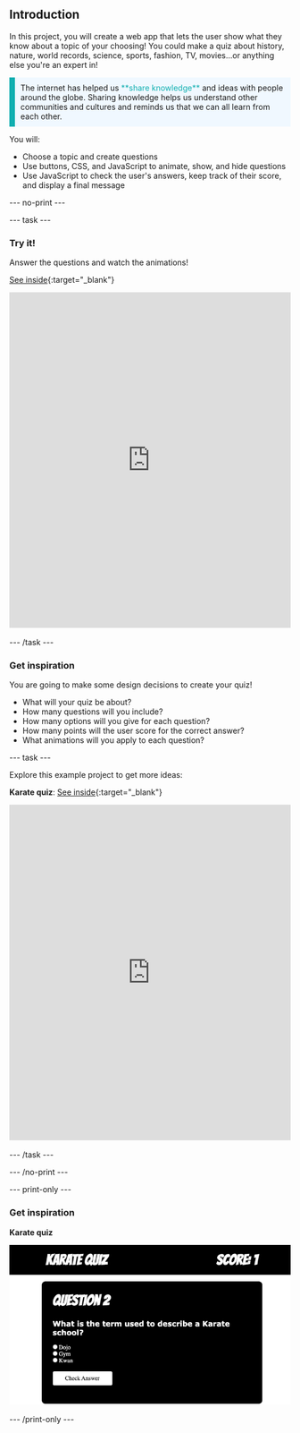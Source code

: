 ## Introduction

In this project, you will create a web app that lets the user show what they know about a topic of your choosing! You could make a quiz about history, nature, world records, science, sports, fashion, TV, movies...or anything else you're an expert in! 

<p style="border-left: solid; border-width:10px; border-color: #0faeb0; background-color: aliceblue; padding: 10px;">
The internet has helped us <span style="color: #0faeb0">**share knowledge**</span> and ideas with people around the globe. Sharing knowledge helps us understand other communities and cultures and reminds us that we can all learn from each other.
</p>

You will:
+ Choose a topic and create questions
+ Use buttons, CSS, and JavaScript to animate, show, and hide questions
+ Use JavaScript to check the user's answers, keep track of their score, and display a final message

--- no-print ---

--- task ---

### Try it!

Answer the questions and watch the animations!

[See inside](https://editor.raspberrypi.org/en/projects/quiz-time-animals){:target="_blank"}

<iframe src="https://editor.raspberrypi.org/en/embed/viewer/quiz-time-animals" width="100%" height="600" frameborder="0" marginwidth="0" marginheight="0" allowfullscreen> 
</iframe>

--- /task ---


### Get inspiration 

You are going to make some design decisions to create your quiz!

+ What will your quiz be about?
+ How many questions will you include?
+ How many options will you give for each question?
+ How many points will the user score for the correct answer?
+ What animations will you apply to each question?
  
--- task ---

Explore this example project to get more ideas:

**Karate quiz**: [See inside](https://editor.raspberrypi.org/en/projects/quiz-time-karate){:target="_blank"}

<iframe src="https://editor.raspberrypi.org/en/embed/viewer/quiz-time-karate" width="100%" height="600" frameborder="0" marginwidth="0" marginheight="0" allowfullscreen> 
</iframe>

--- /task ---

--- /no-print ---

--- print-only ---

### Get inspiration 

**Karate quiz**

![](images/karate-quiz.png)

--- /print-only ---

